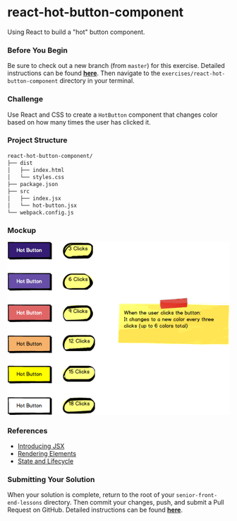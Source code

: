 # react-hot-button-component

Using React to build a "hot" button component.

### Before You Begin

Be sure to check out a new branch (from `master`) for this exercise. Detailed instructions can be found [**here**](../../guides/before-each-exercise.md). Then navigate to the `exercises/react-hot-button-component` directory in your terminal.

### Challenge

Use React and CSS to create a `HotButton` component that changes color based on how many times the user has clicked it.

### Project Structure

```shell
react-hot-button-component/
├── dist
│   ├── index.html
│   └── styles.css
├── package.json
├── src
│   ├── index.jsx
│   └── hot-button.jsx
└── webpack.config.js
```

### Mockup

<p align="center">
  <img src="hot-button.png"/>
</p>

### References

- [Introducing JSX](https://reactjs.org/docs/introducing-jsx.html)
- [Rendering Elements](https://reactjs.org/docs/rendering-elements.html)
- [State and Lifecycle](https://reactjs.org/docs/state-and-lifecycle.html)

### Submitting Your Solution

When your solution is complete, return to the root of your `senior-front-end-lessons` directory. Then commit your changes, push, and submit a Pull Request on GitHub. Detailed instructions can be found [**here**](../../guides/after-each-exercise.md).
